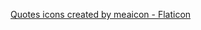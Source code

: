<a href="https://www.flaticon.com/free-icons/quotes" title="quotes icons">Quotes icons created by meaicon - Flaticon</a>